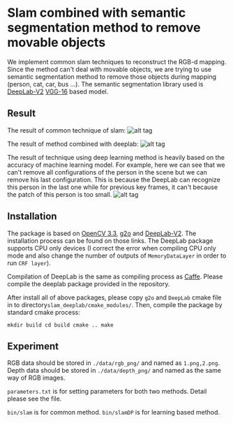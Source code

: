 # Slam combined with semantic segmentation method to remove movable objects

We implement common slam techniques to reconstruct the RGB-d mapping. Since the method can't deal with movable objects, we are trying to use semantic segmentation method to remove those objects during mapping (person, cat, car, bus ...). The semantic segmentation library used is [DeepLab-V2](https://bitbucket.org/aquariusjay/deeplab-public-ver2) [VGG-16](http://liangchiehchen.com/projects/DeepLabv2_vgg.html) based model. 

## Result
The result of common technique of slam:
![alt tag](https://github.com/yilei0620/Slam-Semantic-Seg-DeepLab/blob/master/slam_deepLab/result_slam.png)

The result of method combined with deeplab:
![alt tag](https://github.com/yilei0620/Slam-Semantic-Seg-DeepLab/blob/master/slam_deepLab/result_dp.png)

The result of technique using deep learning method is heavily based on the accuracy of machine learning model. For example, here we can see that we can't remove all configurations of the person in the scene but we can remove his last configuration. This is because the DeepLab can recognize this person in the last one while for previous key frames, it can't because the patch of this person is too small.
![alt tag](https://github.com/yilei0620/Slam-Semantic-Seg-DeepLab/blob/master/slam_deepLab/comparison.png)

## Installation

The package is based on [OpenCV 3.3](http://opencv.org/opencv-3-3.html), [g2o](https://github.com/RainerKuemmerle/g2o) and [DeepLab-V2](https://bitbucket.org/aquariusjay/deeplab-public-ver2). The installation process can be found on those links. The DeepLab package supports CPU only devices (I correct the error when compiling CPU only mode and also change the number of outputs of `MemoryDataLayer` in order to run `CRF layer`).

Compilation of DeepLab is the same as compiling process as [Caffe](http://caffe.berkeleyvision.org/). Please compile the deeplab package provided in the repository.

After install all of above packages, please copy `g2o` and `DeepLab` cmake file in to directory`slam_deeplab/cmake_modules/`. Then, compile the package by standard cmake process:

`mkdir build
cd build
cmake ..
make`


## Experiment
RGB data should be stored in `./data/rgb_png/` and named as `1.png,2.png`. Depth data should be stored in `./data/depth_png/` and named as the same way of RGB images.

`parameters.txt` is for setting parameters for both two methods. Detail please see the file.

`bin/slam` is for common method.
`bin/slamDP` is for learning based method.
